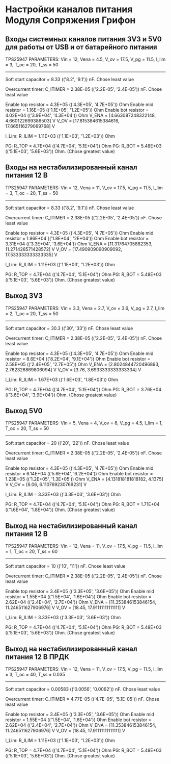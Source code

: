 # Настройки каналов питания Модуля Сопряжения Грифон

## Входы системных каналов питания 3V3 и 5V0 для работы от USB и от батарейного питания

TPS25947 PARAMETERS: Vin = 12, Vena = 4.5, V_ov = 17.5, V_pg = 11.5, I_lim = 3, T_oc = 20, T_ss = 50
____________________________________________________________
Soft start capacitor = 8.33 (('8.2', '9.1')) nF. Chose least value

Overcurrent timer: C_ITIMER = 2.38E-05 (('2.2E-05', '2.4E-05')) nF. Chose least value

Enable top resistor  = 4.3E+05 (('4.3E+05', '4.7E+05')) Ohm
Enable mid resistor  = 1.16E+05 (('1.1E+05', '1.2E+05')) Ohm
Enable bot resistor  = 4.02E+04 (('3.9E+04', '4.3E+04')) Ohm
V_ENA  = [4.663087248322148, 4.660122699386503] V
V_OV  = [17.815384615384616, 17.665116279069768] V

I_Lim: R_ILIM = 1.11E+03 (('1.1E+03', '1.2E+03')) Ohm

PG: R_TOP = 4.7E+04 (('4.7E+04', '5.1E+04')) Ohm
PG: R_BOT = 5.48E+03 (('5.1E+03', '5.6E+03')) Ohm. (Chose greatest value)

## Входы на нестабилизированный канал питания 12 В

TPS25947 PARAMETERS: Vin = 12, Vena = 11, V_ov = 17.5, V_pg = 11.5, I_lim = 3, T_oc = 20, T_ss = 50
____________________________________________________________
Soft start capacitor = 8.33 (('8.2', '9.1')) nF. Chose least value

Overcurrent timer: C_ITIMER = 2.38E-05 (('2.2E-05', '2.4E-05')) nF. Chose least value

Enable top resistor  = 4.3E+05 (('4.3E+05', '4.7E+05')) Ohm
Enable mid resistor  = 1.96E+04 (('1.8E+04', '2E+04')) Ohm
Enable bot resistor  = 3.31E+04 (('3.3E+04', '3.6E+04')) Ohm
V_ENA  = [11.31764705882353, 11.271428571428572] V
V_OV  = [17.490909090909092, 17.533333333333335] V

I_Lim: R_ILIM = 1.11E+03 (('1.1E+03', '1.2E+03')) Ohm

PG: R_TOP = 4.7E+04 (('4.7E+04', '5.1E+04')) Ohm
PG: R_BOT = 5.48E+03 (('5.1E+03', '5.6E+03')) Ohm. (Chose greatest value)

## Выход 3V3

TPS25947 PARAMETERS: Vin = 3.3, Vena = 2.7, V_ov = 3.6, V_pg = 2.7, I_lim = 2, T_oc = 20, T_ss = 50
____________________________________________________________
Soft start capacitor = 30.3 (('30', '33')) nF. Chose least value

Overcurrent timer: C_ITIMER = 2.38E-05 (('2.2E-05', '2.4E-05')) nF. Chose least value

Enable top resistor  = 4.3E+05 (('4.3E+05', '4.7E+05')) Ohm
Enable mid resistor  = 8.6E+04 (('8.2E+04', '9.1E+04')) Ohm
Enable bot resistor  = 2.58E+05 (('2.4E+05', '2.7E+05')) Ohm
V_ENA  = [2.8024844720496893, 2.762326869806094] V
V_OV  = [3.76, 3.6933333333333334] V

I_Lim: R_ILIM = 1.67E+03 (('1.6E+03', '1.8E+03')) Ohm

PG: R_TOP = 4.7E+04 (('4.7E+04', '5.1E+04')) Ohm
PG: R_BOT = 3.76E+04 (('3.6E+04', '3.9E+04')) Ohm. (Chose greatest value)

## Выход 5V0

TPS25947 PARAMETERS: Vin = 5, Vena = 4, V_ov = 6, V_pg = 4.5, I_lim = 1, T_oc = 20, T_ss = 50
____________________________________________________________
Soft start capacitor = 20 (('20', '22')) nF. Chose least value

Overcurrent timer: C_ITIMER = 2.38E-05 (('2.2E-05', '2.4E-05')) nF. Chose least value

Enable top resistor  = 4.3E+05 (('4.3E+05', '4.7E+05')) Ohm
Enable mid resistor  = 6.14E+04 (('5.6E+04', '6.2E+04')) Ohm
Enable bot resistor  = 1.23E+05 (('1.2E+05', '1.3E+05')) Ohm
V_ENA  = [4.131818181818182, 4.1375] V
V_OV  = [6.06, 6.110769230769231] V

I_Lim: R_ILIM = 3.33E+03 (('3.3E+03', '3.6E+03')) Ohm

PG: R_TOP = 4.7E+04 (('4.7E+04', '5.1E+04')) Ohm
PG: R_BOT = 1.71E+04 (('1.6E+04', '1.8E+04')) Ohm. (Chose greatest value)

## Выход на нестабилизированный канал питания 12 В

TPS25947 PARAMETERS: Vin = 12, Vena = 11, V_ov = 17.5, V_pg = 11.5, I_lim = 1, T_oc = 20, T_ss = 60
____________________________________________________________
Soft start capacitor = 10 (('10', '11')) nF. Chose least value

Overcurrent timer: C_ITIMER = 2.38E-05 (('2.2E-05', '2.4E-05')) nF. Chose least value

Enable top resistor  = 3.4E+05 (('3.3E+05', '3.6E+05')) Ohm
Enable mid resistor  = 1.55E+04 (('1.5E+04', '1.6E+04')) Ohm
Enable bot resistor  = 2.62E+04 (('2.4E+04', '2.7E+04')) Ohm
V_ENA  = [11.353846153846154, 11.246511627906976] V
V_OV  = [18.45, 17.91111111111111] V

I_Lim: R_ILIM = 3.33E+03 (('3.3E+03', '3.6E+03')) Ohm

PG: R_TOP = 4.7E+04 (('4.7E+04', '5.1E+04')) Ohm
PG: R_BOT = 5.48E+03 (('5.1E+03', '5.6E+03')) Ohm. (Chose greatest value)

## Выход на нестабилизированный канал питания 12 В ПРДК

TPS25947 PARAMETERS: Vin = 12, Vena = 11, V_ov = 17.5, V_pg = 11.5, I_lim = 3, T_oc = 40, T_ss = 0.035
____________________________________________________________
Soft start capacitor = 0.00583 (('0.0056', '0.0062')) nF. Chose least value

Overcurrent timer: C_ITIMER = 4.77E-05 (('4.7E-05', '5.1E-05')) nF. Chose least value

Enable top resistor  = 3.4E+05 (('3.3E+05', '3.6E+05')) Ohm
Enable mid resistor  = 1.55E+04 (('1.5E+04', '1.6E+04')) Ohm
Enable bot resistor  = 2.62E+04 (('2.4E+04', '2.7E+04')) Ohm
V_ENA  = [11.353846153846154, 11.246511627906976] V
V_OV  = [18.45, 17.91111111111111] V

I_Lim: R_ILIM = 1.11E+03 (('1.1E+03', '1.2E+03')) Ohm

PG: R_TOP = 4.7E+04 (('4.7E+04', '5.1E+04')) Ohm
PG: R_BOT = 5.48E+03 (('5.1E+03', '5.6E+03')) Ohm. (Chose greatest value)